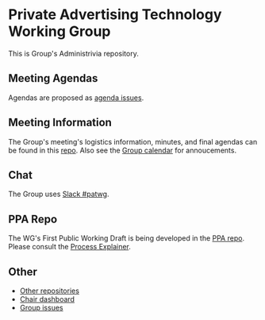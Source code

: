 # Private Advertising Technology Working Group

This is Group's Administrivia repository.

## Meeting Agendas

Agendas are proposed as [agenda issues](https://github.com/w3c/patwg/labels/agenda).

## Meeting Information

The Group's meeting's logistics information, minutes, and final agendas can be found in this [repo](https://github.com/w3c/patwg/tree/main/meetings). Also see the [Group calendar](https://www.w3.org/groups/wg/pat/calendar/) for annoucements.

## Chat

The Group uses [Slack #patwg](https://w3ccommunity.slack.com/).

## PPA Repo

The WG's First Public Working Draft is being developed in the [PPA repo](https://github.com/w3c/ppa). Please consult the [Process Explainer](https://github.com/w3c/ppa/blob/main/process.md).

## Other

* [Other repositories](https://www.w3.org/groups/wg/pat/tools/)
* [Chair dashboard](https://www.w3.org/PM/Groups/chairboard.html?gid=wg/pat)
* [Group issues](https://www.w3.org/PM/Groups/issueboard.html?gid=wg/pat)
